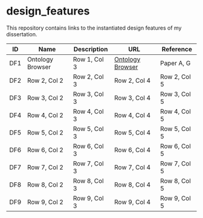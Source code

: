 # design_features
This repository contains links to the instantiated design features of my dissertation.





| **ID** | **Name** | **Description** | **URL** | **Reference** |
|-------------|-------------|-------------|-------------|-------------|
| DF1 | Ontology Browser | Row 1, Col 3 | [Ontology Browser](http://162.55.33.207:6828/ontology_browser) | Paper A, G |
| DF2 | Row 2, Col 2 | Row 2, Col 3 | Row 2, Col 4 | Row 2, Col 5 |
| DF3 | Row 3, Col 2 | Row 3, Col 3 | Row 3, Col 4 | Row 3, Col 5 |
| DF4 | Row 4, Col 2 | Row 4, Col 3 | Row 4, Col 4 | Row 4, Col 5 |
| DF5 | Row 5, Col 2 | Row 5, Col 3 | Row 5, Col 4 | Row 5, Col 5 |
| DF6 | Row 6, Col 2 | Row 6, Col 3 | Row 6, Col 4 | Row 6, Col 5 |
| DF7 | Row 7, Col 2 | Row 7, Col 3 | Row 7, Col 4 | Row 7, Col 5 |
| DF8 | Row 8, Col 2 | Row 8, Col 3 | Row 8, Col 4 | Row 8, Col 5 |
| DF9 | Row 9, Col 2 | Row 9, Col 3 | Row 9, Col 4 | Row 9, Col 5 |
